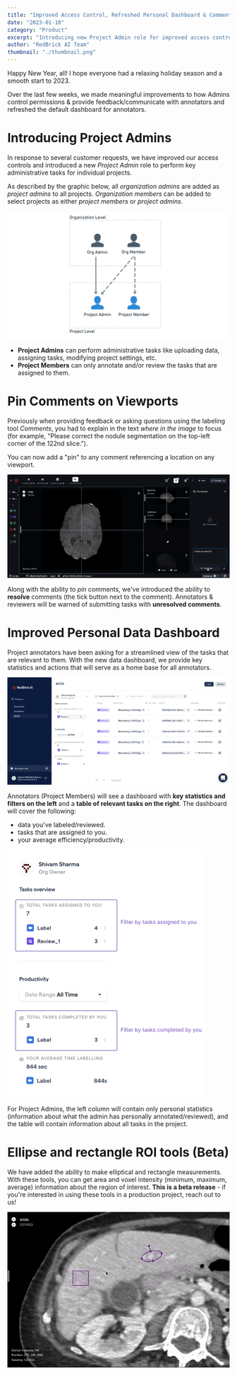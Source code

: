 ```yaml
---
title: "Improved Access Control, Refreshed Personal Dashboard & Comment Pinning on Viewports!"
date: "2023-01-10"
category: "Product"
excerpt: "Introducing new Project Admin role for improved access control, viewport comment pinning for better feedback, refreshed personal dashboard with key statistics, and beta release of ellipse and rectangle ROI tools."
author: "RedBrick AI Team"
thumbnail: "./thumbnail.png"
---
```


Happy New Year, all! I hope everyone had a relaxing holiday season and a smooth start to 2023.

Over the last few weeks, we made meaningful improvements to how Admins control permissions & provide feedback/communicate with annotators and refreshed the default dashboard for annotators.

# Introducing Project Admins

In response to several customer requests, we have improved our access controls and introduced a new _Project Admin_ role to perform key administrative tasks for individual projects.

As described by the graphic below, all _organization admins_ are added as _project admins_ to all projects. _Organization members_ can be added to select projects as either _project members_ or _project admins._

![](./image1.webp)

- **Project Admins** can perform administrative tasks like uploading data, assigning tasks, modifying project settings, etc.
- **Project Members** can only annotate and/or review the tasks that are assigned to them.

# Pin Comments on Viewports

Previously when providing feedback or asking questions using the labeling tool _Comments_, you had to explain in the text _where in the image_ to focus (for example, "Please correct the nodule segmentation on the top-left corner of the 122nd slice.").

You can now add a "pin" to any comment referencing a location on any viewport.

![](./image2.gif)

Along with the ability to _pin_ comments, we've introduced the ability to **resolve** comments (the tick button next to the comment). Annotators & reviewers will be warned of submitting tasks with **unresolved comments**.

# Improved Personal Data Dashboard

Project annotators have been asking for a streamlined view of the tasks that are relevant to them. With the new data dashboard, we provide key statistics and actions that will serve as a home base for all annotators.

![](./image3.webp)

Annotators (Project Members) will see a dashboard with **key statistics and filters on the left** and a **table of relevant tasks on the right**. The dashboard will cover the following:

- data you've labeled/reviewed.
- tasks that are assigned to you.
- your average efficiency/productivity.

![](./image4.webp)

For Project Admins, the left column will contain only personal statistics (information about what the admin has personally annotated/reviewed), and the table will contain information about all tasks in the project.

# Ellipse and rectangle ROI tools (Beta)

We have added the ability to make elliptical and rectangle measurements. With these tools, you can get area and voxel intensity (minimum, maximum, average) information about the region of interest. **This is a beta release** - if you're interested in using these tools in a production project, reach out to us!

![](./image5.gif)
